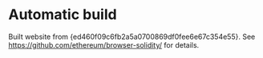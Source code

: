 # Automatic build
Built website from {ed460f09c6fb2a5a0700869df0fee6e67c354e55}. See https://github.com/ethereum/browser-solidity/ for details.
